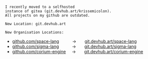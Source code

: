 ```
I recently moved to a selfhosted
instance of gitea (git.devhub.art/krissemicolon).
All projects on my github are outdated.

New Location: git.devhub.art

New Organisation Locations:
```
- [github.com/space-lang](https://github.com/space-lang) &nbsp; &nbsp; &nbsp; &nbsp; &nbsp; -> &nbsp; &nbsp; &nbsp; [git.devhub.art/space-lang](https://git.devhub.art/space-lang)
- [github.com/sigma-lang](https://github.com/sigma-lang) &nbsp; &nbsp; &nbsp; &nbsp; &nbsp; -> &nbsp; &nbsp; &nbsp; [git.devhub.art/sigma-lang](https://git.devhub.art/sigma-lang)
- [github.com/corium-engine](https://github.com/corium-engine) &nbsp; &nbsp; -> &nbsp; &nbsp; &nbsp; [git.devhub.art/corium-engine](https://git.devhub.art/corium-engine)
